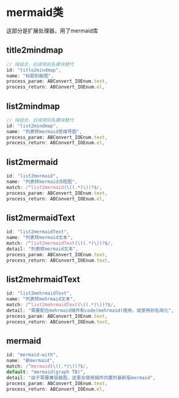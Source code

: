 # mermaid类

这部分是扩展处理器，用了mermaid库

## title2mindmap

```js
// 纯组合，后续用别名模块替代
id: "title2mindmap",
name: "标题到脑图",
process_param: ABConvert_IOEnum.text,
process_return: ABConvert_IOEnum.el,
```

## list2mindmap

```js
// 纯组合，后续用别名模块替代
id: "list2mindmap",
name: "列表转mermaid思维导图",
process_param: ABConvert_IOEnum.text,
process_return: ABConvert_IOEnum.el,
```

## list2mermaid

```js
id: "list2mermaid",
name: "列表转mermaid流程图",
match: /^list2mermaid(\((.*)\))?$/,
process_param: ABConvert_IOEnum.text,
process_return: ABConvert_IOEnum.el,
```

## list2mermaidText

```js
id: "list2mermaidText",
name: "列表转mermaid文本",
match: /^list2mermaidText(\((.*)\))?$/,
detail: "列表转mermaid文本",
process_param: ABConvert_IOEnum.text,
process_return: ABConvert_IOEnum.text,
```

## list2mehrmaidText

```js
id: "list2mehrmaidText",
name: "列表转mehrmaid文本",
match: /^list2mehrmaidText(\((.*)\))?$/,
detail: "需要配合mehrmaid插件和code(mehrmaid)使用，或使用别名简化",
process_param: ABConvert_IOEnum.text,
process_return: ABConvert_IOEnum.text,
```

## mermaid

```js
id: "mermaid-with",
name: "新mermaid",
match: /^mermaid(\((.*)\))?$/,
default: "mermaid(graph TB)",
detail: "由于需要兼容脑图，这里会使用插件内置的最新版mermaid",
process_param: ABConvert_IOEnum.text,
process_return: ABConvert_IOEnum.el,
```

